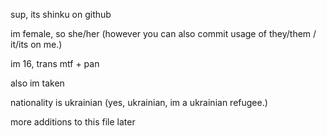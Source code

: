 sup, its shinku on github

im female, so she/her (however you can also commit usage of they/them / it/its on me.)

im 16, trans mtf + pan

also im taken

nationality is ukrainian (yes, ukrainian, im a ukrainian refugee.)

more additions to this file later
<!---
This file is basically my github bio.
--->
